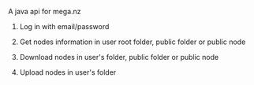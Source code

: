 A java api for mega.nz

1. Log in with email/password

2. Get nodes information in user root folder, public folder or public node

3. Download nodes in user's folder, public folder or public node

4. Upload nodes in user's folder
